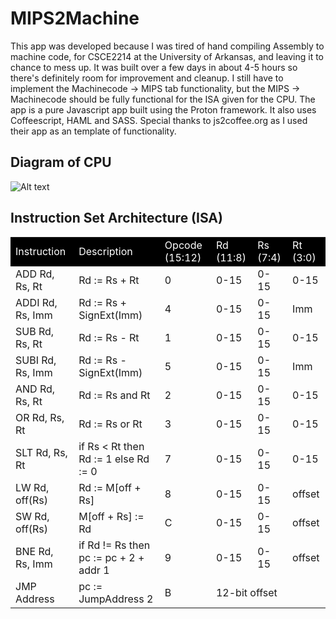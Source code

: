 # MIPS2Machine
  This app was developed because I was tired of hand compiling Assembly to machine code, for CSCE2214 at the University of Arkansas, and leaving it to chance to mess up. It was built over a few days in about 4-5 hours so there's definitely room for improvement and cleanup. I still have to implement the Machinecode &rarr; MIPS tab functionality, but the MIPS &rarr; Machinecode should be fully functional for the ISA given for the CPU. The app is a pure Javascript app built using the Proton framework. It also uses Coffeescript, HAML and SASS. Special thanks to js2coffee.org as I used their app as an template of functionality. 
## Diagram of CPU
![Alt text](https://raw.github.com/addamh/mips2machine/master/images/diagram.png)
## Instruction Set Architecture (ISA)
<table>
<tr><td style="background-color:#000; color: #FFF;">Instruction</td><td style="background-color:#000; color: #FFF;">Description</td><td style="background-color:#000; color: #FFF;">Opcode (15:12)</td><td style="background-color:#000; color: #FFF;">Rd
(11:8)</td><td style="background-color:#000; color: #FFF;">Rs (7:4)</td><td style="background-color:#000; color: #FFF;">Rt (3:0)</td></tr>
<tr><td>ADD Rd, Rs, Rt</td><td>Rd := Rs + Rt</td><td>0</td><td>0-15</td><td>0-15</td><td>0-15</td></tr>
<tr><td>ADDI Rd, Rs, Imm</td><td>Rd := Rs + SignExt(Imm)</td><td>4</td><td>0-15</td><td>0-15</td><td>Imm</td></tr>
<tr><td>SUB Rd, Rs, Rt</td><td>Rd := Rs - Rt</td><td>1</td><td>0-15</td><td>0-15</td><td>0-15</td></tr>
<tr><td>SUBI Rd, Rs, Imm</td><td>Rd := Rs - SignExt(Imm)</td><td>5</td><td>0-15</td><td>0-15</td><td>Imm</td></tr>
<tr><td>AND Rd, Rs, Rt</td><td>Rd := Rs and Rt</td><td>2</td><td>0-15</td><td>0-15</td><td>0-15</td></tr>
<tr><td>OR Rd, Rs, Rt</td><td>Rd := Rs or Rt</td><td>3</td><td>0-15</td><td>0-15</td><td>0-15</td></tr>
<tr><td>SLT Rd, Rs, Rt</td><td>if Rs < Rt then Rd := 1 else Rd := 0</td><td>7</td><td>0-15</td><td>0-15</td><td>0-15</td></tr>
<tr><td>LW Rd, off(Rs)</td><td>Rd := M[off + Rs]</td><td>8</td><td>0-15</td><td>0-15</td><td>offset</td></tr>
<tr><td>SW Rd, off(Rs)</td><td>M[off + Rs] := Rd</td><td>C</td><td>0-15</td><td>0-15</td><td>offset</td></tr>
<tr><td>BNE Rd, Rs, Imm</td><td>if Rd != Rs then pc := pc + 2 + addr 1</td><td>9</td><td>0-15</td><td>0-15</td><td>offset</td></tr>
<tr><td>JMP Address</td><td>pc := JumpAddress 2</td><td>B</td><td colspan=3>12-bit offset</td></tr>
</table>






